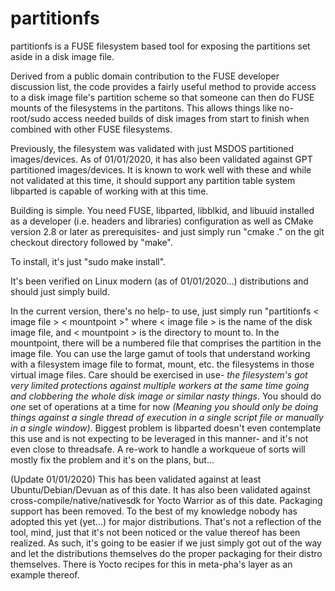 partitionfs
===========

partitionfs is a FUSE filesystem based tool for exposing the partitions set aside in a disk image file.

Derived from a public domain contribution to the FUSE developer discussion list, the code provides a
fairly useful method to provide access to a disk image file's partition scheme so that someone can then
do FUSE mounts of the filesystems in the partitons.  This allows things like no-root/sudo access 
needed builds of disk images from start to finish when combined with other FUSE filesystems.  

Previously, the filesystem was validated with just MSDOS partitioned images/devices.  As of 01/01/2020,
it has also been validated against GPT partitioned images/devices.  It is known to work well with these
and while not validated at this time, it should support any partition table system libparted is capable
of working with at this time.

Building is simple.  You need FUSE, libparted, libblkid, and libuuid installed as a developer (i.e. 
headers and libraries) configuration as well as CMake version 2.8 or later as prerequisites- and just 
simply run "cmake ." on the git checkout directory followed by "make".

To install, it's just "sudo make install".  

It's been verified on Linux modern (as of 01/01/2020...) distributions and should just simply build.

In the current version, there's no help- to use, just simply run "partitionfs < image file > < mountpoint >"
where < image file > is the name of the disk image file, and < mountpoint > is the directory to mount to.  In the 
mountpoint, there will be a numbered file that comprises the partition in the image file.  You can use
the large gamut of tools that understand working with a filesystem image file to format, mount, etc.
the filesystems in those virtual image files.  Care should be exercised in use- _the filesystem's got very 
limited protections against multiple workers at the same time going and clobbering the whole disk
image or similar nasty things_.  You should do _one_ set of operations at a time for now _(Meaning you 
should only be doing things against a single thread of execution in a single script file or manually 
in a single window)_.  Biggest problem is libparted doesn't even contemplate this use and is not 
expecting to be leveraged in this manner- and it's not even close to threadsafe.  A re-work to handle 
a workqueue of sorts will mostly fix the problem and it's on the plans, but...

(Update 01/01/2020) This has been validated against at least Ubuntu/Debian/Devuan as of this date.  It has also been validated against cross-compile/native/nativesdk for Yocto Warrior as of this date.  Packaging support has been removed.  To the best of my knowledge nobody has adopted this yet (yet...) for major distributions.  That's not a reflection of the tool, mind, just that it's not been noticed or the value thereof has been realized.  As such, it's going to be easier if we just simply got out of the way and let the distributions themselves do the proper packaging for their distro themselves.  There is Yocto recipes for this in meta-pha's layer as an example thereof. 
